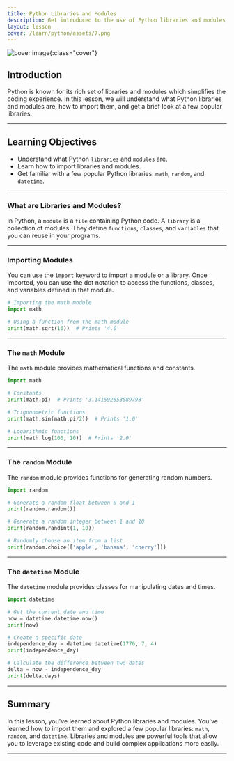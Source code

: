 ```yaml
---
title: Python Libraries and Modules
description: Get introduced to the use of Python libraries and modules, learn how to import them and explore a few popular libraries like math, random and datetime.
layout: lesson
cover: /learn/python/assets/7.png
---
```


![cover image]({{page.cover}}){:class="cover"}

## Introduction

Python is known for its rich set of libraries and modules which simplifies the coding experience. In this lesson, we will understand what Python libraries and modules are, how to import them, and get a brief look at a few popular libraries.

---

## Learning Objectives

- Understand what Python `libraries` and `modules` are.
- Learn how to import libraries and modules.
- Get familiar with a few popular Python libraries: `math`, `random`, and `datetime`.

---

### What are Libraries and Modules?

In Python, a `module` is a `file` containing Python code. A `library` is a collection of modules. They define `functions`, `classes`, and `variables` that you can reuse in your programs.

---

### Importing Modules

You can use the `import` keyword to import a module or a library. Once imported, you can use the dot notation to access the functions, classes, and variables defined in that module.

```python
# Importing the math module
import math

# Using a function from the math module
print(math.sqrt(16))  # Prints '4.0'
```

---

### The `math` Module

The `math` module provides mathematical functions and constants.

```python
import math

# Constants
print(math.pi)  # Prints '3.141592653589793'

# Trigonometric functions
print(math.sin(math.pi/2))  # Prints '1.0'

# Logarithmic functions
print(math.log(100, 10))  # Prints '2.0'
```

---

### The `random` Module

The `random` module provides functions for generating random numbers.

```python
import random

# Generate a random float between 0 and 1
print(random.random())

# Generate a random integer between 1 and 10
print(random.randint(1, 10))

# Randomly choose an item from a list
print(random.choice(['apple', 'banana', 'cherry']))
```

---

### The `datetime` Module

The `datetime` module provides classes for manipulating dates and times.

```python
import datetime

# Get the current date and time
now = datetime.datetime.now()
print(now)

# Create a specific date
independence_day = datetime.datetime(1776, 7, 4)
print(independence_day)

# Calculate the difference between two dates
delta = now - independence_day
print(delta.days)
```

---

## Summary

In this lesson, you've learned about Python libraries and modules. You've learned how to import them and explored a few popular libraries: `math`, `random`, and `datetime`. Libraries and modules are powerful tools that allow you to leverage existing code and build complex applications more easily.

---
